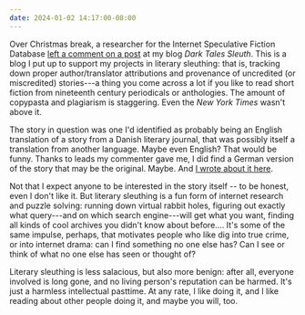```yaml
---
date: 2024-01-02 14:17:00-08:00
---
```


Over Christmas break, a researcher for the Internet Speculative Fiction Database [left a comment on a post](https://darktalessleuth.wordpress.com/2021/06/04/notes-on-the-tigers-cave/comment-page-1/#comment-29) at my blog *Dark Tales Sleuth*. This is a blog I put up to support my projects in literary sleuthing: that is, tracking down proper author/translator attributions and provenance of uncredited (or miscredited) stories---a thing you come across a lot if you like to read short fiction from nineteenth century periodicals or anthologies. The amount of copypasta and plagiarism is staggering. Even the *New York Times* wasn't above it.

The story in question was one I'd identified as probably being an English translation of a story from a Danish literary journal, that was possibly itself a translation from another language. Maybe even English? That would be funny. Thanks to leads my commenter gave me, I did find a German version of the story that may be the original. Maybe. And [I wrote about it here](https://darktalessleuth.wordpress.com/2024/01/01/revisiting-the-tigers-cave/).

Not that I expect anyone to be interested in the story itself -- to be honest, even I don't like it. But literary sleuthing is a fun form of internet research and puzzle solving: running down virtual rabbit holes, figuring out exactly what query---and on which search engine---will get what you want, finding all kinds of cool archives you didn't know about before.... It's some of the same impulse, perhaps, that motivates people who like dig into true crime, or into internet drama: can I find something no one else has? Can I see or think of what no one else has seen or thought of?

Literary sleuthing is less salacious, but also more benign: after all, everyone involved is long gone, and no living person's reputation can be harmed. It's just a harmless intellectual pasttime. At any rate, I like doing it, and I like reading about other people doing it, and maybe you will, too.
